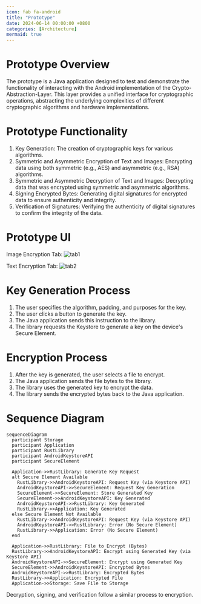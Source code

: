 ```yaml
---
icon: fab fa-android
title: "Prototype"
date: 2024-06-14 00:00:00 +0800
categories: [Architecture]
mermaid: true
---
```


# Prototype Overview

The prototype is a Java application designed to test and demonstrate the functionality of interacting with the Android implementation of the Crypto-Abstraction-Layer. This layer provides a unified interface for cryptographic operations, abstracting the underlying complexities of different cryptographic algorithms and hardware implementations.

# Prototype Functionality

1. Key Generation: The creation of cryptographic keys for various algorithms.
2. Symmetric and Asymmetric Encryption of Text and Images: Encrypting data using both symmetric (e.g., AES) and asymmetric (e.g., RSA) algorithms.
3. Symmetric and Asymmetric Decryption of Text and Images: Decrypting data that was encrypted using symmetric and asymmetric algorithms.
4. Signing Encrypted Bytes: Generating digital signatures for encrypted data to ensure authenticity and integrity.
5. Verification of Signatures: Verifying the authenticity of digital signatures to confirm the integrity of the data.

# Prototype UI

Image Encryption Tab:
![tab1](assets/img/prototype_tab1.jpg)

Text Encryption Tab:
![tab2](assets/img/prototype_tab2.jpg)

# Key Generation Process

1. The user specifies the algorithm, padding, and purposes for the key.
2. The user clicks a button to generate the key.
3. The Java application sends this instruction to the library.
4. The library requests the Keystore to generate a key on the device's Secure Element.

# Encryption Process

1. After the key is generated, the user selects a file to encrypt.
2. The Java application sends the file bytes to the library.
3. The library uses the generated key to encrypt the data.
4. The library sends the encrypted bytes back to the Java application.

# Sequence Diagram

```mermaid
sequenceDiagram
  participant Storage
  participant Application
  participant RustLibrary
  participant AndroidKeystoreAPI
  participant SecureElement

  Application->>RustLibrary: Generate Key Request
  alt Secure Element Available
    RustLibrary->>AndroidKeystoreAPI: Request Key (via Keystore API)
    AndroidKeystoreAPI->>SecureElement: Request Key Generation
    SecureElement->>SecureElement: Store Generated Key
    SecureElement->>AndroidKeystoreAPI: Key Generated
    AndroidKeystoreAPI->>RustLibrary: Key Generated
    RustLibrary->>Application: Key Generated
  else Secure Element Not Available
    RustLibrary->>AndroidKeystoreAPI: Request Key (via Keystore API)
    AndroidKeystoreAPI->>RustLibrary: Error (No Secure Element)
    RustLibrary->>Application: Error (No Secure Element)
  end

  Application->>RustLibrary: File to Encrypt (Bytes)
  RustLibrary->>AndroidKeystoreAPI: Encrypt using Generated Key (via Keystore API)
  AndroidKeystoreAPI->>SecureElement: Encrypt using Generated Key
  SecureElement->>AndroidKeystoreAPI: Encrypted Bytes
  AndroidKeystoreAPI->>RustLibrary: Encrypted Bytes
  RustLibrary->>Application: Encrypted File
  Application->>Storage: Save File to Storage
```

Decryption, signing, and verification follow a similar process to encryption.
